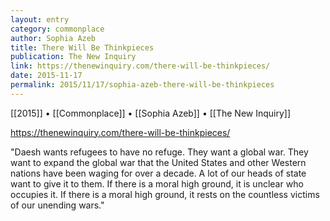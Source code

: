 ```yaml
---
layout: entry
category: commonplace
author: Sophia Azeb
title: There Will Be Thinkpieces
publication: The New Inquiry
link: https://thenewinquiry.com/there-will-be-thinkpieces/
date: 2015-11-17
permalink: 2015/11/17/sophia-azeb-there-will-be-thinkpieces
---
```


[[2015]] • [[Commonplace]] • [[Sophia Azeb]] • [[The New Inquiry]]

https://thenewinquiry.com/there-will-be-thinkpieces/

"Daesh wants refugees to have no refuge. They want a global war. They want to expand the global war that the United States and other Western nations have been waging for over a decade. A lot of our heads of state want to give it to them. If there is a moral high ground, it is unclear who occupies it. If there is a moral high ground, it rests on the countless victims of our unending wars."
